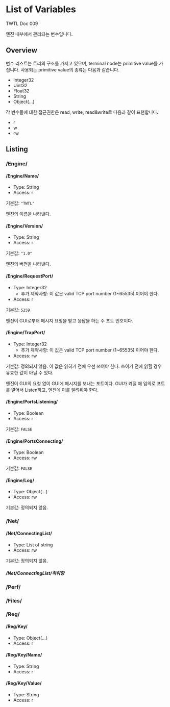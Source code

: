 # List of Variables

TWTL Doc 009

엔진 내부에서 관리되는 변수입니다.

## Overview

변수 리스트는 트리의 구조를 가지고 있으며, terminal node는 primitive value를 가집니다. 사용되는 primitive value의 종류는 다음과 같습니다.

* Integer32
* Uint32
* Float32
* String
* Object(...)

각 변수들에 대한 접근권한은 read, write, read&write로 다음과 같이 표현합니다.

* r
* w
* rw

## Listing

### /Engine/

#### /Engine/Name/

* Type: String
* Access: r

기본값: `"TWTL"`

엔진의 이름을 나타낸다.

#### /Engine/Version/

* Type: String
* Access: r

기본값: `"1.0"`

엔진의 버전을 나타낸다.

#### /Engine/RequestPort/

* Type: Integer32
    * 추가 제약사항: 이 값은 valid TCP port number (1~65535) 이어야 한다.
* Access: r

기본값: `5259`

엔진이 GUI로부터 메시지 요청을 받고 응답을 하는 주 포트 번호이다.

#### /Engine/TrapPort/

* Type: Integer32
    * 추가 제약사항: 이 값은 valid TCP port number (1~65535) 이어야 한다.
* Access: rw

기본값: 정의되지 않음. 이 값은 읽히기 전에 우선 쓰여야 한다. 쓰이기 전에 읽힐 경우 유효한 값이 아닐 수 있다.

엔진이 GUI의 요청 없이 GUI에 메시지를 보내는 포트이다. GUI가 켜질 때 임의로 포트를 열어서 Listen하고, 엔진에 이를 알려줘야 한다.

#### /Engine/PortsListening/
* Type: Boolean
* Access: r

기본값: `FALSE`

#### /Engine/PortsConnecting/
* Type: Boolean
* Access: rw

기본값: `FALSE`

#### /Engine/Log/
* Type: Object(...)
* Access: rw

기본값: 정의되지 않음.


### /Net/

#### /Net/ConnectingList/
* Type: List of string
* Access: rw

기본값: 정의되지 않음.

##### /Net/ConnectingList/하위항

### /Perf/

### /Files/

### /Reg/

#### /Reg/Key/
* Type: Object(...)
* Access: r

#### /Reg/Key/Name/
* Type: String
* Access: r

#### /Reg/Key/Value/
* Type: String
* Access: r
